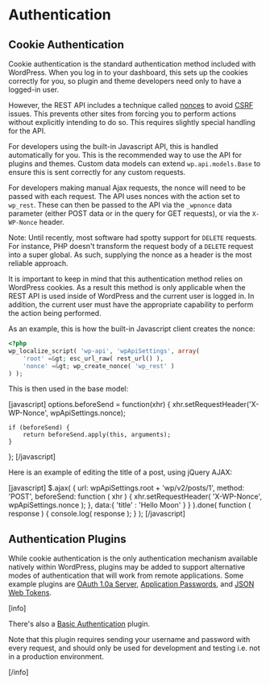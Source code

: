 # Authentication

## Cookie Authentication

Cookie authentication is the standard authentication method included with WordPress. When you log in to your dashboard, this sets up the cookies correctly for you, so plugin and theme developers need only to have a logged-in user.

However, the REST API includes a technique called [nonces](http://codex.wordpress.org/WordPress_Nonces) to avoid [CSRF](http://en.wikipedia.org/wiki/Cross-site_request_forgery) issues. This prevents other sites from forcing you to perform actions without explicitly intending to do so. This requires slightly special handling for the API.

For developers using the built-in Javascript API, this is handled automatically for you. This is the recommended way to use the API for plugins and themes. Custom data models can extend `wp.api.models.Base` to ensure this is sent correctly for any custom requests.

For developers making manual Ajax requests, the nonce will need to be passed with each request. The API uses nonces with the action set to `wp_rest`. These can then be passed to the API via the `_wpnonce` data parameter (either POST data or in the query for GET requests), or via the `X-WP-Nonce` header.

Note: Until recently, most software had spotty support for `DELETE` requests. For instance, PHP doesn't transform the request body of a `DELETE` request into a super global. As such, supplying the nonce as a header is the most reliable approach.

It is important to keep in mind that this authentication method relies on WordPress cookies. As a result this method is only applicable when the REST API is used inside of WordPress and the current user is logged in. In addition, the current user must have the appropriate capability to perform the action being performed.

As an example, this is how the built-in Javascript client creates the nonce:

```php
<?php
wp_localize_script( 'wp-api', 'wpApiSettings', array(
	'root' =&gt; esc_url_raw( rest_url() ),
	'nonce' =&gt; wp_create_nonce( 'wp_rest' )
) );
```

This is then used in the base model:

[javascript]
options.beforeSend = function(xhr) {
	xhr.setRequestHeader('X-WP-Nonce', wpApiSettings.nonce);

	if (beforeSend) {
		return beforeSend.apply(this, arguments);
	}
};
[/javascript]

Here is an example of editing the title of a post, using jQuery AJAX:

[javascript]
$.ajax( {
	url: wpApiSettings.root + 'wp/v2/posts/1',
	method: 'POST',
	beforeSend: function ( xhr ) {
		xhr.setRequestHeader( 'X-WP-Nonce', wpApiSettings.nonce );
	},
	data:{
		'title' : 'Hello Moon'
	}
} ).done( function ( response ) {
	console.log( response );
} );
[/javascript]

## Authentication Plugins

While cookie authentication is the only authentication mechanism available natively within WordPress, plugins may be added to support alternative modes of authentication that will work from remote applications. Some example plugins are [OAuth 1.0a Server](https://wordpress.org/plugins/rest-api-oauth1/), [Application Passwords](https://wordpress.org/plugins/application-passwords/), and [JSON Web Tokens](https://wordpress.org/plugins/jwt-authentication-for-wp-rest-api/).

[info]

There's also a [Basic Authentication](https://github.com/WP-API/Basic-Auth) plugin.

Note that this plugin requires sending your username and password with every request, and should only be used for development and testing i.e. not in a production environment.

[/info]
